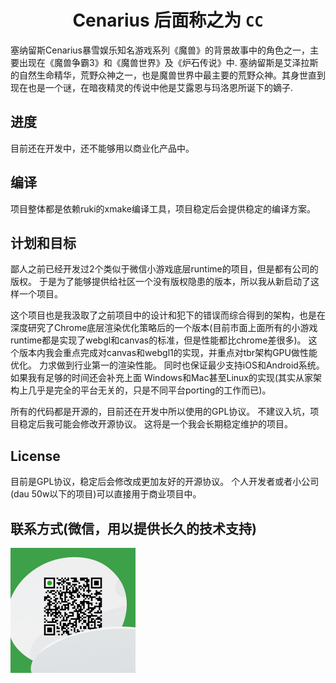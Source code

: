 <div align="center">

# Cenarius 后面称之为 `CC`

<div align="left">

塞纳留斯Cenarius暴雪娱乐知名游戏系列《魔兽》的背景故事中的角色之一，主要出现在《魔兽争霸3》和《魔兽世界》及《炉石传说》中.
塞纳留斯是艾泽拉斯的自然生命精华，荒野众神之一，也是魔兽世界中最主要的荒野众神。其身世直到现在也是一个谜，在暗夜精灵的传说中他是艾露恩与玛洛恩所诞下的嫡子.

## 进度

目前还在开发中，还不能够用以商业化产品中。 

## 编译

项目整体都是依赖ruki的xmake编译工具，项目稳定后会提供稳定的编译方案。

## 计划和目标

鄙人之前已经开发过2个类似于微信小游戏底层runtime的项目，但是都有公司的版权。 于是为了能够提供给社区一个没有版权隐患的版本，所以我从新启动了这样一个项目。

这个项目也是我汲取了之前项目中的设计和犯下的错误而综合得到的架构，也是在深度研究了Chrome底层渲染优化策略后的一个版本(目前市面上面所有的小游戏runtime都是实现了webgl和canvas的标准，但是性能都比chrome差很多)。 这个版本内我会重点完成对canvas和webgl1的实现，并重点对tbr架构GPU做性能优化。 力求做到行业第一的渲染性能。 同时也保证最少支持iOS和Android系统。 如果我有足够的时间还会补充上面 Windows和Mac甚至Linux的实现(其实从家架构上几乎是完全的平台无关的，只是不同平台porting的工作而已)。

所有的代码都是开源的，目前还在开发中所以使用的GPL协议。 不建议入坑，项目稳定后我可能会修改开源协议。 这将是一个我会长期稳定维护的项目。

## License

目前是GPL协议，稳定后会修改成更加友好的开源协议。 个人开发者或者小公司(dau 50w以下的项目)可以直接用于商业项目中。 

## 联系方式(微信，用以提供长久的技术支持)

<img src="./doc/doc-image/wechat-image.jpg" width = "200" height = "200" div align=left />
